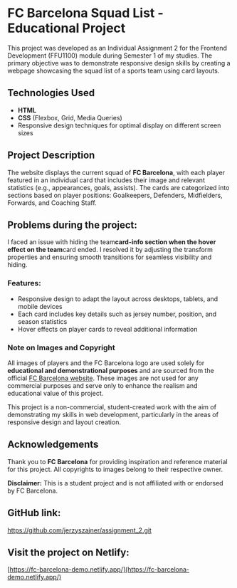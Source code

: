# FC Barcelona Squad List - Educational Project

This project was developed as an Individual Assignment 2 for the Frontend Development (FFU1100) module during Semester 1 of my studies. The primary objective was to demonstrate responsive design skills by creating a webpage showcasing the squad list of a sports team using card layouts.

## Technologies Used

- **HTML**
- **CSS** (Flexbox, Grid, Media Queries)
- Responsive design techniques for optimal display on different screen sizes

## Project Description

The website displays the current squad of **FC Barcelona**, with each player featured in an individual card that includes their image and relevant statistics (e.g., appearances, goals, assists). The cards are categorized into sections based on player positions: Goalkeepers, Defenders, Midfielders, Forwards, and Coaching Staff.

## Problems during the project:

I faced an issue with hiding the team**card-info section when the hover effect on the team**card ended. I resolved it by adjusting the transform properties and ensuring smooth transitions for seamless visibility and hiding.

### Features:

- Responsive design to adapt the layout across desktops, tablets, and mobile devices
- Each card includes key details such as jersey number, position, and season statistics
- Hover effects on player cards to reveal additional information

### Note on Images and Copyright

All images of players and the FC Barcelona logo are used solely for **educational and demonstrational purposes** and are sourced from the official [FC Barcelona website](https://www.fcbarcelona.com/en/football/first-team/players#midfielders). These images are not used for any commercial purposes and serve only to enhance the realism and educational value of this project.

This project is a non-commercial, student-created work with the aim of demonstrating my skills in web development, particularly in the areas of responsive design and layout creation.

## Acknowledgements

Thank you to **FC Barcelona** for providing inspiration and reference material for this project. All copyrights to images belong to their respective owner.

**Disclaimer:** This is a student project and is not affiliated with or endorsed by FC Barcelona.

## GitHub link:

https://github.com/jerzyszajner/assignment_2.git

## Visit the project on Netlify:

[https://fc-barcelona-demo.netlify.app/](https://fc-barcelona-demo.netlify.app/)
